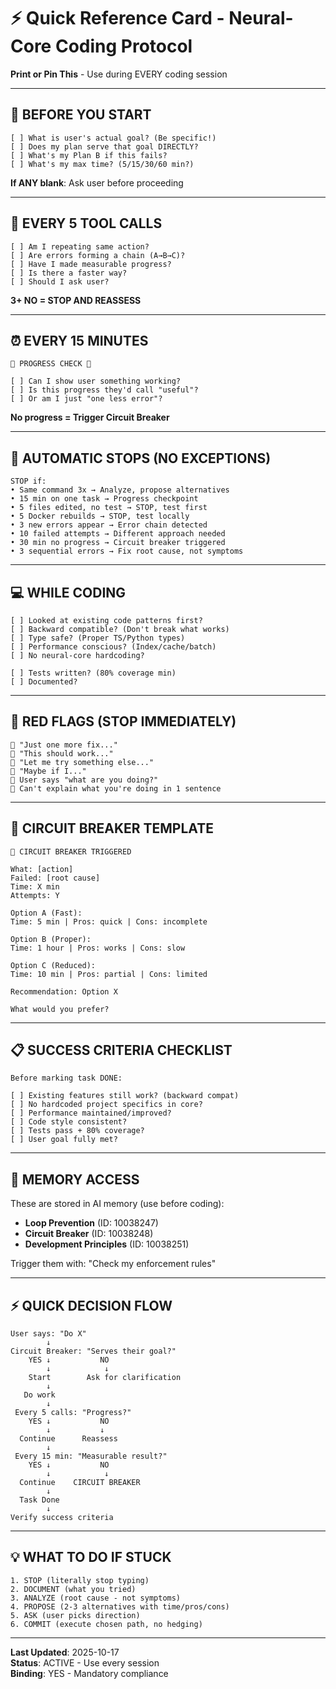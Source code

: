 # ⚡ Quick Reference Card - Neural-Core Coding Protocol
**Print or Pin This** - Use during EVERY coding session

---

## 🚦 BEFORE YOU START

```
[ ] What is user's actual goal? (Be specific!)
[ ] Does my plan serve that goal DIRECTLY?
[ ] What's my Plan B if this fails?
[ ] What's my max time? (5/15/30/60 min?)
```

**If ANY blank**: Ask user before proceeding

---

## 🔄 EVERY 5 TOOL CALLS

```
[ ] Am I repeating same action?
[ ] Are errors forming a chain (A→B→C)?
[ ] Have I made measurable progress?
[ ] Is there a faster way?
[ ] Should I ask user?
```

**3+ NO = STOP AND REASSESS**

---

## ⏰ EVERY 15 MINUTES

```
🚨 PROGRESS CHECK 🚨

[ ] Can I show user something working?
[ ] Is this progress they'd call "useful"?
[ ] Or am I just "one less error"?
```

**No progress = Trigger Circuit Breaker**

---

## 🛑 AUTOMATIC STOPS (NO EXCEPTIONS)

```
STOP if:
• Same command 3x → Analyze, propose alternatives
• 15 min on one task → Progress checkpoint
• 5 files edited, no test → STOP, test first
• 5 Docker rebuilds → STOP, test locally
• 3 new errors appear → Error chain detected
• 10 failed attempts → Different approach needed
• 30 min no progress → Circuit breaker triggered
• 3 sequential errors → Fix root cause, not symptoms
```

---

## 💻 WHILE CODING

```
[ ] Looked at existing code patterns first?
[ ] Backward compatible? (Don't break what works)
[ ] Type safe? (Proper TS/Python types)
[ ] Performance conscious? (Index/cache/batch)
[ ] No neural-core hardcoding?

[ ] Tests written? (80% coverage min)
[ ] Documented?
```

---

## 🚨 RED FLAGS (STOP IMMEDIATELY)

```
🚩 "Just one more fix..."
🚩 "This should work..."
🚩 "Let me try something else..."
🚩 "Maybe if I..."
🚩 User says "what are you doing?"
🚩 Can't explain what you're doing in 1 sentence
```

---

## 🛑 CIRCUIT BREAKER TEMPLATE

```
🛑 CIRCUIT BREAKER TRIGGERED

What: [action]
Failed: [root cause]
Time: X min
Attempts: Y

Option A (Fast):
Time: 5 min | Pros: quick | Cons: incomplete

Option B (Proper):
Time: 1 hour | Pros: works | Cons: slow

Option C (Reduced):
Time: 10 min | Pros: partial | Cons: limited

Recommendation: Option X

What would you prefer?
```

---

## 📋 SUCCESS CRITERIA CHECKLIST

```
Before marking task DONE:

[ ] Existing features still work? (backward compat)
[ ] No hardcoded project specifics in core?
[ ] Performance maintained/improved?
[ ] Code style consistent?
[ ] Tests pass + 80% coverage?
[ ] User goal fully met?
```

---

## 🎯 MEMORY ACCESS

These are stored in AI memory (use before coding):
- **Loop Prevention** (ID: 10038247)
- **Circuit Breaker** (ID: 10038248)
- **Development Principles** (ID: 10038251)

Trigger them with: "Check my enforcement rules"

---

## ⚡ QUICK DECISION FLOW

```
User says: "Do X"
        ↓
Circuit Breaker: "Serves their goal?"
    YES ↓           NO
        ↓            ↓
    Start        Ask for clarification
        ↓
   Do work
        ↓
 Every 5 calls: "Progress?"
    YES ↓           NO
        ↓           ↓
  Continue      Reassess
        ↓
 Every 15 min: "Measurable result?"
    YES ↓           NO
        ↓            ↓
  Continue    CIRCUIT BREAKER
        ↓
  Task Done
        ↓
Verify success criteria
```

---

## 💡 WHAT TO DO IF STUCK

```
1. STOP (literally stop typing)
2. DOCUMENT (what you tried)
3. ANALYZE (root cause - not symptoms)
4. PROPOSE (2-3 alternatives with time/pros/cons)
5. ASK (user picks direction)
6. COMMIT (execute chosen path, no hedging)
```

---

**Last Updated**: 2025-10-17  
**Status**: ACTIVE - Use every session  
**Binding**: YES - Mandatory compliance
